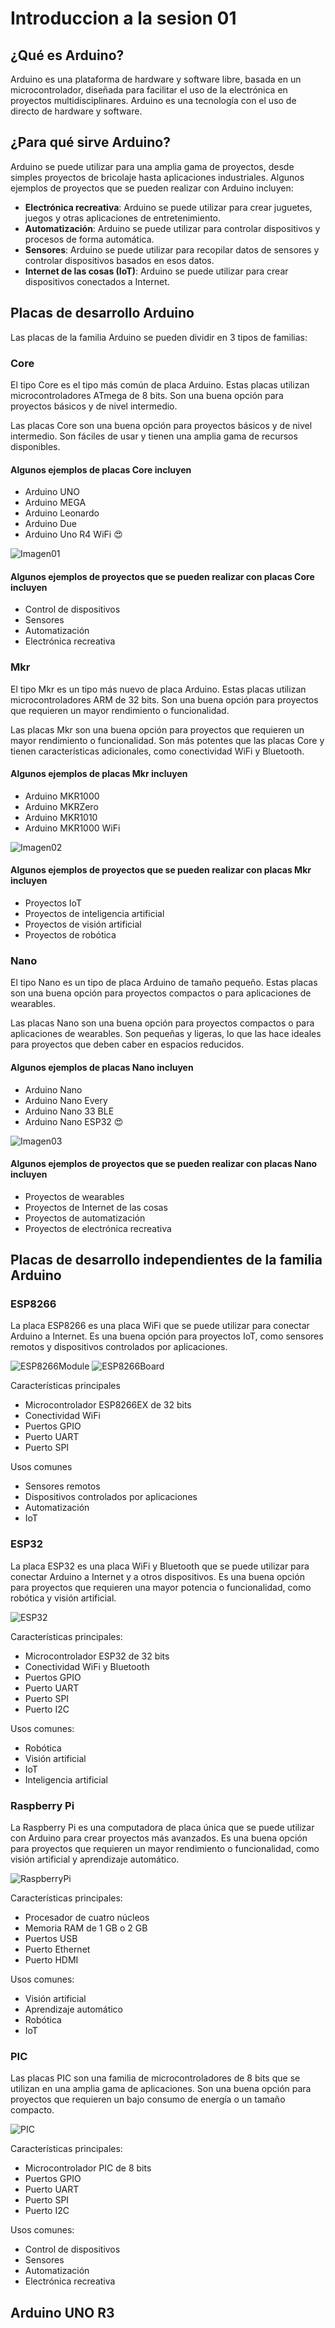 # Introduccion a la sesion 01

## ¿Qué es Arduino?

Arduino es una plataforma de hardware y software libre, basada en un microcontrolador, diseñada para facilitar el uso de la electrónica en proyectos multidisciplinares. Arduino es una tecnología con el uso de directo de hardware y software.

## ¿Para qué sirve Arduino?

Arduino se puede utilizar para una amplia gama de proyectos, desde simples proyectos de bricolaje hasta aplicaciones industriales. Algunos ejemplos de proyectos que se pueden realizar con Arduino incluyen:

- **Electrónica recreativa**: Arduino se puede utilizar para crear juguetes, juegos y otras aplicaciones de entretenimiento.
- **Automatización**: Arduino se puede utilizar para controlar dispositivos y procesos de forma automática.
- **Sensores**: Arduino se puede utilizar para recopilar datos de sensores y controlar dispositivos basados en esos datos.
- **Internet de las cosas (IoT)**: Arduino se puede utilizar para crear dispositivos conectados a Internet.

## Placas de desarrollo Arduino

Las placas de la familia Arduino se pueden dividir en 3 tipos de familias:

### Core

El tipo Core es el tipo más común de placa Arduino. Estas placas utilizan microcontroladores ATmega de 8 bits. Son una buena opción para proyectos básicos y de nivel intermedio.

Las placas Core son una buena opción para proyectos básicos y de nivel intermedio. Son fáciles de usar y tienen una amplia gama de recursos disponibles.

#### Algunos ejemplos de placas Core incluyen

- Arduino UNO
- Arduino MEGA
- Arduino Leonardo
- Arduino Due
- Arduino Uno R4 WiFi 😍

![Imagen01](img/Imagen1.png)

#### Algunos ejemplos de proyectos que se pueden realizar con placas Core incluyen

- Control de dispositivos
- Sensores
- Automatización
- Electrónica recreativa

### Mkr

El tipo Mkr es un tipo más nuevo de placa Arduino. Estas placas utilizan microcontroladores ARM de 32 bits. Son una buena opción para proyectos que requieren un mayor rendimiento o funcionalidad.

Las placas Mkr son una buena opción para proyectos que requieren un mayor rendimiento o funcionalidad. Son más potentes que las placas Core y tienen características adicionales, como conectividad WiFi y Bluetooth.

#### Algunos ejemplos de placas Mkr incluyen

- Arduino MKR1000
- Arduino MKRZero
- Arduino MKR1010
- Arduino MKR1000 WiFi

![Imagen02](img/Imagen2.png)

#### Algunos ejemplos de proyectos que se pueden realizar con placas Mkr incluyen

- Proyectos IoT
- Proyectos de inteligencia artificial
- Proyectos de visión artificial
- Proyectos de robótica

### Nano

El tipo Nano es un tipo de placa Arduino de tamaño pequeño. Estas placas son una buena opción para proyectos compactos o para aplicaciones de wearables.

Las placas Nano son una buena opción para proyectos compactos o para aplicaciones de wearables. Son pequeñas y ligeras, lo que las hace ideales para proyectos que deben caber en espacios reducidos.

#### Algunos ejemplos de placas Nano incluyen

- Arduino Nano
- Arduino Nano Every
- Arduino Nano 33 BLE
- Arduino Nano ESP32 😍

![Imagen03](img/Imagen3.png)

#### Algunos ejemplos de proyectos que se pueden realizar con placas Nano incluyen

- Proyectos de wearables
- Proyectos de Internet de las cosas
- Proyectos de automatización
- Proyectos de electrónica recreativa

## Placas de desarrollo independientes de la familia Arduino

### ESP8266

La placa ESP8266 es una placa WiFi que se puede utilizar para conectar Arduino a Internet. Es una buena opción para proyectos IoT, como sensores remotos y dispositivos controlados por aplicaciones.

![ESP8266Module](img/ESP8266Module.jpeg)
![ESP8266Board](img/ESP8266Board.jpg)

Características principales

- Microcontrolador ESP8266EX de 32 bits
- Conectividad WiFi
- Puertos GPIO
- Puerto UART
- Puerto SPI

Usos comunes

- Sensores remotos
- Dispositivos controlados por aplicaciones
- Automatización
- IoT

### ESP32

La placa ESP32 es una placa WiFi y Bluetooth que se puede utilizar para conectar Arduino a Internet y a otros dispositivos. Es una buena opción para proyectos que requieren una mayor potencia o funcionalidad, como robótica y visión artificial.

![ESP32](img/ESP32.jpg)

Características principales:

- Microcontrolador ESP32 de 32 bits
- Conectividad WiFi y Bluetooth
- Puertos GPIO
- Puerto UART
- Puerto SPI
- Puerto I2C

Usos comunes:

- Robótica
- Visión artificial
- IoT
- Inteligencia artificial

### Raspberry Pi

La Raspberry Pi es una computadora de placa única que se puede utilizar con Arduino para crear proyectos más avanzados. Es una buena opción para proyectos que requieren un mayor rendimiento o funcionalidad, como visión artificial y aprendizaje automático.

![RaspberryPi](img/Raspberry%20Pi.jpg)

Características principales:

- Procesador de cuatro núcleos
- Memoria RAM de 1 GB o 2 GB
- Puertos USB
- Puerto Ethernet
- Puerto HDMI

Usos comunes:

- Visión artificial
- Aprendizaje automático
- Robótica
- IoT

### PIC

Las placas PIC son una familia de microcontroladores de 8 bits que se utilizan en una amplia gama de aplicaciones. Son una buena opción para proyectos que requieren un bajo consumo de energía o un tamaño compacto.

![PIC](img/PIC.jpg)

Características principales:

- Microcontrolador PIC de 8 bits
- Puertos GPIO
- Puerto UART
- Puerto SPI
- Puerto I2C

Usos comunes:

- Control de dispositivos
- Sensores
- Automatización
- Electrónica recreativa

## Arduino UNO R3
